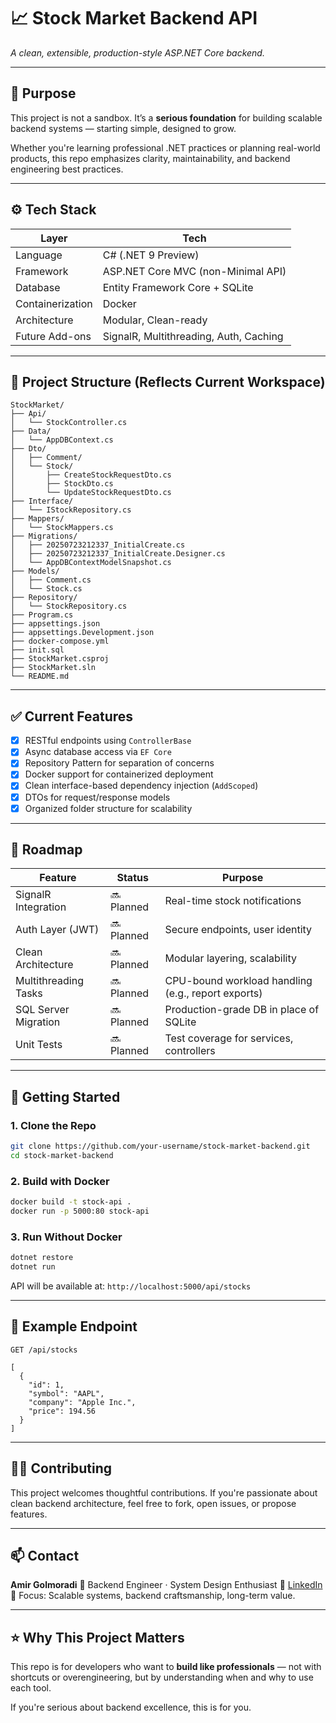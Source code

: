 # 📈 Stock Market Backend API

*A clean, extensible, production-style ASP.NET Core backend.*

---

## 🧠 Purpose

This project is not a sandbox. It’s a **serious foundation** for building scalable backend systems — starting simple, designed to grow.

Whether you're learning professional .NET practices or planning real-world products, this repo emphasizes clarity, maintainability, and backend engineering best practices.

---

## ⚙️ Tech Stack

| Layer            | Tech                                   |
| ---------------- | -------------------------------------- |
| Language         | C# (.NET 9 Preview)                    |
| Framework        | ASP.NET Core MVC (non-Minimal API)     |
| Database         | Entity Framework Core + SQLite         |
| Containerization | Docker                                 |
| Architecture     | Modular, Clean-ready                   |
| Future Add-ons   | SignalR, Multithreading, Auth, Caching |

---

## 📂 Project Structure (Reflects Current Workspace)

```
StockMarket/
├── Api/
│   └── StockController.cs
├── Data/
│   └── AppDBContext.cs
├── Dto/
│   ├── Comment/
│   └── Stock/
│       ├── CreateStockRequestDto.cs
│       ├── StockDto.cs
│       └── UpdateStockRequestDto.cs
├── Interface/
│   └── IStockRepository.cs
├── Mappers/
│   └── StockMappers.cs
├── Migrations/
│   ├── 20250723212337_InitialCreate.cs
│   ├── 20250723212337_InitialCreate.Designer.cs
│   └── AppDBContextModelSnapshot.cs
├── Models/
│   ├── Comment.cs
│   └── Stock.cs
├── Repository/
│   └── StockRepository.cs
├── Program.cs
├── appsettings.json
├── appsettings.Development.json
├── docker-compose.yml
├── init.sql
├── StockMarket.csproj
├── StockMarket.sln
└── README.md
```

---

## ✅ Current Features

* [x] RESTful endpoints using `ControllerBase`
* [x] Async database access via `EF Core`
* [x] Repository Pattern for separation of concerns
* [x] Docker support for containerized deployment
* [x] Clean interface-based dependency injection (`AddScoped`)
* [x] DTOs for request/response models
* [x] Organized folder structure for scalability

---

## 🚧 Roadmap

| Feature              | Status     | Purpose                                            |
| -------------------- | ---------- | -------------------------------------------------- |
| SignalR Integration  | 🔜 Planned | Real-time stock notifications                      |
| Auth Layer (JWT)     | 🔜 Planned | Secure endpoints, user identity                    |
| Clean Architecture   | 🔜 Planned | Modular layering, scalability                      |
| Multithreading Tasks | 🔜 Planned | CPU-bound workload handling (e.g., report exports) |
| SQL Server Migration | 🔜 Planned | Production-grade DB in place of SQLite             |
| Unit Tests           | 🔜 Planned | Test coverage for services, controllers            |

---

## 🚀 Getting Started

### 1. Clone the Repo

```bash
git clone https://github.com/your-username/stock-market-backend.git
cd stock-market-backend
```

### 2. Build with Docker

```bash
docker build -t stock-api .
docker run -p 5000:80 stock-api
```

### 3. Run Without Docker

```bash
dotnet restore
dotnet run
```

API will be available at:
`http://localhost:5000/api/stocks`

---

## 🔌 Example Endpoint

```
GET /api/stocks

[
  {
    "id": 1,
    "symbol": "AAPL",
    "company": "Apple Inc.",
    "price": 194.56
  }
]
```

---

## 👨‍💻 Contributing

This project welcomes thoughtful contributions. If you're passionate about clean backend architecture, feel free to fork, open issues, or propose features.

---

## 📫 Contact

**Amir Golmoradi**
📍 Backend Engineer · System Design Enthusiast
🔗 [LinkedIn](https://linkedin.com/in/YOUR-ID)
🧠 Focus: Scalable systems, backend craftsmanship, long-term value.

---

## ⭐ Why This Project Matters

This repo is for developers who want to **build like professionals** — not with shortcuts or overengineering, but by understanding when and why to use each tool.

If you're serious about backend excellence, this is for you.
